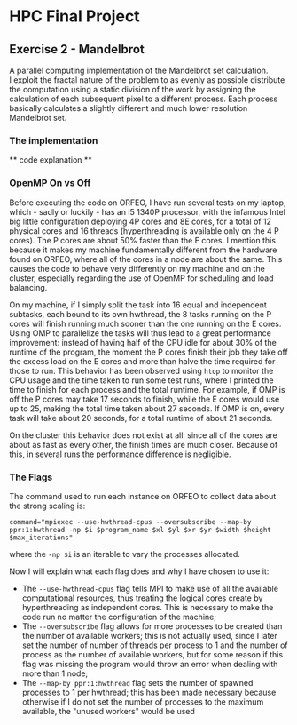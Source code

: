 # HPC Final Project

## Exercise 2 - Mandelbrot

A parallel computing implementation of the Mandelbrot set calculation.  
I exploit the fractal nature of the problem to as evenly as possible distribute the computation using a static division of the work by assigning the calculation of each subsequent pixel 
to a different process. Each process basically calculates a slightly different and much lower resolution Mandelbrot set.  

### The implementation

** code explanation **

### OpenMP On vs Off

Before executing the code on ORFEO, I have run several tests on my laptop, which - sadly or luckily - has an i5 1340P processor, with the infamous Intel big little configuration deploying 4P cores and 8E cores, for a total of 12 
physical cores and 16 threads (hyperthreading is available only on the 4 P cores). The P cores are about 50% faster than the E cores. I mention this because it makes my machine fundamentally different from the hardware found on ORFEO, 
where all of the cores in a node are about the same. This causes the code to behave very differently on my machine and on the cluster, especially regarding the use of OpenMP for scheduling and load balancing.  

On my machine, if I simply split the task into 16 equal and independent subtasks, each bound to its own hwthread, the 8 tasks running on the P cores will finish running much sooner than the one running on the E cores. Using OMP to 
parallelize the tasks will thus lead to a great performance improvement: instead of having half of the CPU idle for about 30% of the runtime of the program, the moment the P cores finish their job they take off the excess load on 
the E cores and more than halve the time required for those to run. This behavior has been observed using `htop` to monitor the CPU usage and the time taken to run some test runs, where I printed the time to finish for each process 
and the total runtime. For example, if OMP is off the P cores may take 17 seconds to finish, while the E cores would use up to 25, making the total time taken about 27 seconds. If OMP is on, every task will take about 20 seconds, for 
a total runtime of about 21 seconds.  

On the cluster this behavior does not exist at all: since all of the cores are about as fast as every other, the finish times are much closer. Because of this, in several runs the performance difference is negligible.

### The Flags

The command used to run each instance on ORFEO to collect data about the strong scaling is:

```
command="mpiexec --use-hwthread-cpus --oversubscribe --map-by ppr:1:hwthread -np $i $program_name $xl $yl $xr $yr $width $height $max_iterations"
```

where the `-np $i` is an iterable to vary the processes allocated.  

Now I will explain what each flag does and why I have chosen to use it:  
* The `--use-hwthread-cpus` flag tells MPI to make use of all the available computational resources, thus treating the logical cores create by hyperthreading as independent cores. This is necessary to make the code run no matter the 
configuration of the machine;  
* The `--oversubscribe` flag allows for more processes to be created than the number of available workers; this is not actually used, since I later set the number of number of threads per process to 1 and the number of process as 
the number of available workers, but for some reason if this flag was missing the program would throw an error when dealing with more than 1 node;
* The `--map-by ppr:1:hwthread` flag sets the number of spawned processes to 1 per hwthread; this has been made necessary because otherwise if I do not set the number of processes to the maximum available, the "unused workers" 
would be used 
